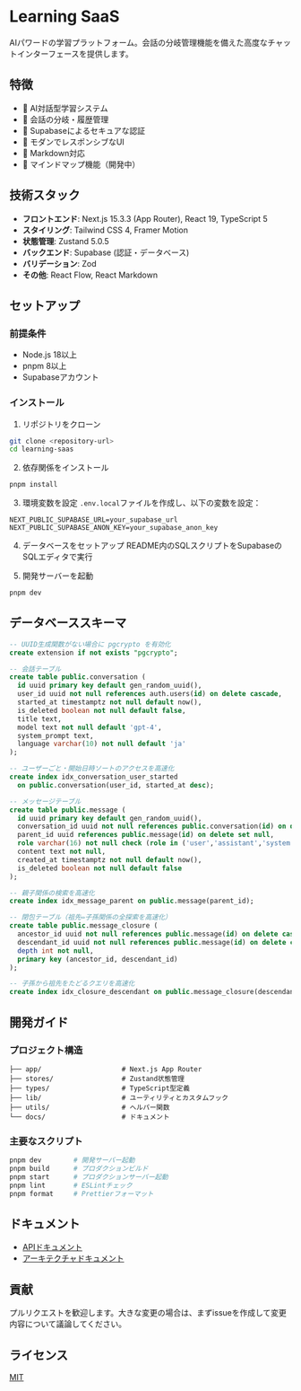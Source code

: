 # Learning SaaS

AIパワードの学習プラットフォーム。会話の分岐管理機能を備えた高度なチャットインターフェースを提供します。

## 特徴

- 🤖 AI対話型学習システム
- 🌳 会話の分岐・履歴管理
- 🔐 Supabaseによるセキュアな認証
- 🎨 モダンでレスポンシブなUI
- 📝 Markdown対応
- 🧠 マインドマップ機能（開発中）

## 技術スタック

- **フロントエンド**: Next.js 15.3.3 (App Router), React 19, TypeScript 5
- **スタイリング**: Tailwind CSS 4, Framer Motion
- **状態管理**: Zustand 5.0.5
- **バックエンド**: Supabase (認証・データベース)
- **バリデーション**: Zod
- **その他**: React Flow, React Markdown

## セットアップ

### 前提条件

- Node.js 18以上
- pnpm 8以上
- Supabaseアカウント

### インストール

1. リポジトリをクローン
```bash
git clone <repository-url>
cd learning-saas
```

2. 依存関係をインストール
```bash
pnpm install
```

3. 環境変数を設定
`.env.local`ファイルを作成し、以下の変数を設定：
```
NEXT_PUBLIC_SUPABASE_URL=your_supabase_url
NEXT_PUBLIC_SUPABASE_ANON_KEY=your_supabase_anon_key
```

4. データベースをセットアップ
README内のSQLスクリプトをSupabaseのSQLエディタで実行

5. 開発サーバーを起動
```bash
pnpm dev
```

## データベーススキーマ

```sql
-- UUID生成関数がない場合に pgcrypto を有効化
create extension if not exists "pgcrypto";

-- 会話テーブル
create table public.conversation (
  id uuid primary key default gen_random_uuid(),
  user_id uuid not null references auth.users(id) on delete cascade,
  started_at timestamptz not null default now(),
  is_deleted boolean not null default false,
  title text,
  model text not null default 'gpt-4',
  system_prompt text,
  language varchar(10) not null default 'ja'
);

-- ユーザーごと・開始日時ソートのアクセスを高速化
create index idx_conversation_user_started
  on public.conversation(user_id, started_at desc);

-- メッセージテーブル
create table public.message (
  id uuid primary key default gen_random_uuid(),
  conversation_id uuid not null references public.conversation(id) on delete cascade,
  parent_id uuid references public.message(id) on delete set null,
  role varchar(16) not null check (role in ('user','assistant','system')),
  content text not null,
  created_at timestamptz not null default now(),
  is_deleted boolean not null default false
);

-- 親子関係の検索を高速化
create index idx_message_parent on public.message(parent_id);

-- 閉包テーブル（祖先⇔子孫関係の全探索を高速化）
create table public.message_closure (
  ancestor_id uuid not null references public.message(id) on delete cascade,
  descendant_id uuid not null references public.message(id) on delete cascade,
  depth int not null,
  primary key (ancestor_id, descendant_id)
);

-- 子孫から祖先をたどるクエリを高速化
create index idx_closure_descendant on public.message_closure(descendant_id);
```

## 開発ガイド

### プロジェクト構造

```
├── app/                    # Next.js App Router
├── stores/                 # Zustand状態管理
├── types/                  # TypeScript型定義
├── lib/                    # ユーティリティとカスタムフック
├── utils/                  # ヘルパー関数
└── docs/                   # ドキュメント
```

### 主要なスクリプト

```bash
pnpm dev        # 開発サーバー起動
pnpm build      # プロダクションビルド
pnpm start      # プロダクションサーバー起動
pnpm lint       # ESLintチェック
pnpm format     # Prettierフォーマット
```

## ドキュメント

- [APIドキュメント](./docs/API.md)
- [アーキテクチャドキュメント](./docs/ARCHITECTURE.md)

## 貢献

プルリクエストを歓迎します。大きな変更の場合は、まずissueを作成して変更内容について議論してください。

## ライセンス

[MIT](LICENSE)
